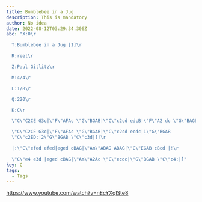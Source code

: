 ```yaml
---
title: Bumblebee in a Jug
description: This is mandatory
author: No idea
date: 2022-08-12T03:29:34.306Z
abc: "X:0\r

  T:Bumblebee in a Jug [1]\r

  R:reel\r

  Z:Paul Gitlitz\r

  M:4/4\r

  L:1/8\r

  Q:220\r

  K:C\r

  \"C\"C2CE G3c|\"F\"AFAc \"G\"BGAB|\"C\"c2cd edcB|\"F\"A2 dc \"G\"BAGE|!\r

  \"C\"C2CE G3c|\"F\"AFAc \"G\"BGAB|\"C\"c2cd ecdc|1\"G\"BGAB
  \"C\"c2ED:|2\"G\"BGAB \"C\"c3d|]!\r

  |:\"C\"efed efed|eged cBAG|\"Am\"ABAG ABAG|\"G\"EGAB cBcd |!\r

  \"C\"e4 e3d |eged cBAG|\"Am\"A2Ac \"C\"ecdc|\"G\"BGAB \"C\"c4:|]"
key: C
tags:
  - Tags
---
```

https://www.youtube.com/watch?v=nEcYXqlSte8